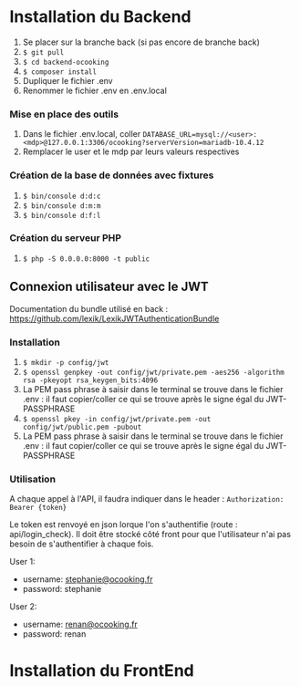 # Installation du Backend

1. Se placer sur la branche back (si pas encore de branche back)
2. ``` $ git pull ```
3. ``` $ cd backend-ocooking ```
4. ``` $ composer install ``` 
5. Dupliquer le fichier .env
6. Renommer le fichier .env en .env.local

### Mise en place des outils
1. Dans le fichier .env.local, coller ``` DATABASE_URL=mysql://<user>:<mdp>@127.0.0.1:3306/ocooking?serverVersion=mariadb-10.4.12 ```
2. Remplacer le user et le mdp par leurs valeurs respectives

### Création de la base de données avec fixtures
1. ``` $ bin/console d:d:c ```
2. ``` $ bin/console d:m:m ```
3. ``` $ bin/console d:f:l ```

### Création du serveur PHP
1. ``` $ php -S 0.0.0.0:8000 -t public ```

## Connexion utilisateur avec le JWT

Documentation du bundle utilisé en back : https://github.com/lexik/LexikJWTAuthenticationBundle

### Installation
1. ``` $ mkdir -p config/jwt ```
2. ``` $ openssl genpkey -out config/jwt/private.pem -aes256 -algorithm rsa -pkeyopt rsa_keygen_bits:4096 ```
3. La PEM pass phrase à saisir dans le terminal se trouve dans le fichier .env : il faut copier/coller ce qui se trouve après le signe égal du JWT-PASSPHRASE
4. ``` $ openssl pkey -in config/jwt/private.pem -out config/jwt/public.pem -pubout ```
5. La PEM pass phrase à saisir dans le terminal se trouve dans le fichier .env : il faut copier/coller ce qui se trouve après le signe égal du JWT-PASSPHRASE


### Utilisation
A chaque appel à l'API, il faudra indiquer dans le header :
``` Authorization: Bearer {token} ```

Le token est renvoyé en json lorque l'on s'authentifie (route : api/login_check).
Il doit être stocké côté front pour que l'utilisateur n'ai pas besoin de s'authentifier à chaque fois.

User 1:
   - username: stephanie@ocooking.fr
   - password: stephanie

User 2:
   - username: renan@ocooking.fr
   - password: renan


# Installation du FrontEnd
